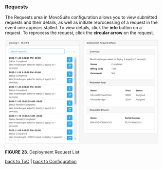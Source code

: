 ### Requests

The Requests area in MovoSuite configuration allows you to view submitted requests and their details, as well as initiate reprocessing of a request in the event one appears stalled. To view details, click the **info** button on a request. To reprocess the request, click the **circular arrow** on the request.

![023](../images/cfg_req_all.png)

**FIGURE 23**. Deployment Request List

[back to ToC](../README.md) \| [back to Configuration](./README.md)